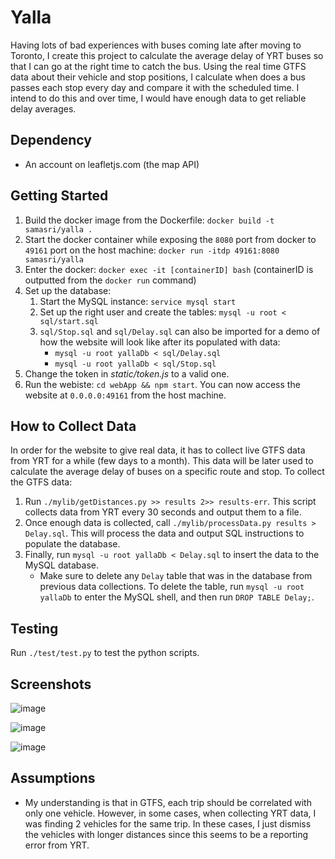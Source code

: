 # Yalla

Having lots of bad experiences with buses coming late after moving to Toronto, I create this project to calculate the average delay of YRT buses so that I can go at the right time to catch the bus. Using the real time GTFS data about their vehicle and stop positions, I calculate when does a bus passes each stop every day and compare it with the scheduled time. I intend to do this and over time, I would have enough data to get reliable delay averages.

## Dependency

* An account on leafletjs.com (the map API)

## Getting Started

1. Build the docker image from the Dockerfile: `docker build -t samasri/yalla .`
2. Start the docker container while exposing the `8080` port from docker to `49161` port on the host machine: `docker run -itdp 49161:8080 samasri/yalla`
3. Enter the docker: `docker exec -it [containerID] bash` (containerID is outputted from the `docker run` command)
4. Set up the database:
    1. Start the MySQL instance: `service mysql start`
    2. Set up the right user and create the tables: `mysql -u root < sql/start.sql`
    3. `sql/Stop.sql` and `sql/Delay.sql` can also be imported for a demo of how the website will look like after its populated with data:
        * `mysql -u root yallaDb < sql/Delay.sql`
        * `mysql -u root yallaDb < sql/Stop.sql`
5. Change the token in _static/token.js_ to a valid one.
6. Run the webiste: `cd webApp && npm start`. You can now access the website at `0.0.0.0:49161` from the host machine.

## How to Collect Data

In order for the website to give real data, it has to collect live GTFS data from YRT for a while (few days to a month). This data will be later used to calculate the average delay of buses on a specific route and stop. To collect the GTFS data:

1. Run `./mylib/getDistances.py >> results 2>> results-err`. This script collects data from YRT every 30 seconds and output them to a file.
2. Once enough data is collected, call `./mylib/processData.py results > Delay.sql`. This will process the data and output SQL instructions to populate the database.
3. Finally, run `mysql -u root yallaDb < Delay.sql` to insert the data to the MySQL database.
    * Make sure to delete any `Delay` table that was in the database from previous data collections. To delete the table, run `mysql -u root yallaDb` to enter the MySQL shell, and then run `DROP TABLE Delay;`.
    
## Testing

Run `./test/test.py` to test the python scripts.
    
## Screenshots

![image](https://user-images.githubusercontent.com/12204690/74210748-fa665700-4c5a-11ea-9261-b8316dcd3657.png)

![image](https://user-images.githubusercontent.com/12204690/74210808-3dc0c580-4c5b-11ea-9cf4-10158db9bf82.png)

![image](https://user-images.githubusercontent.com/12204690/74210832-54ffb300-4c5b-11ea-8f88-72b8aa56c11d.png)

## Assumptions

* My understanding is that in GTFS, each trip should be correlated with only one vehicle. However, in some cases, when collecting YRT data, I was finding 2 vehicles for the same trip. In these cases, I just dismiss the vehicles with longer distances since this seems to be a reporting error from YRT.
